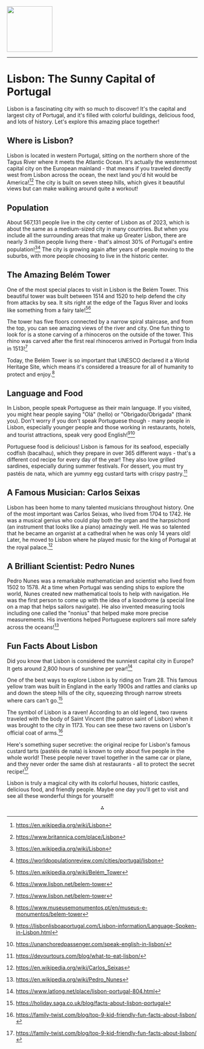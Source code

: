 <img src="https://r2cdn.perplexity.ai/pplx-full-logo-primary-dark%402x.png" class="logo" width="120"/>

---

# Lisbon: The Sunny Capital of Portugal

Lisbon is a fascinating city with so much to discover! It's the capital and largest city of Portugal, and it's filled with colorful buildings, delicious food, and lots of history. Let's explore this amazing place together!

## Where is Lisbon?

Lisbon is located in western Portugal, sitting on the northern shore of the Tagus River where it meets the Atlantic Ocean. It's actually the westernmost capital city on the European mainland - that means if you traveled directly west from Lisbon across the ocean, the next land you'd hit would be America![^1][^9] The city is built on seven steep hills, which gives it beautiful views but can make walking around quite a workout!

## Population

About 567,131 people live in the city center of Lisbon as of 2023, which is about the same as a medium-sized city in many countries. But when you include all the surrounding areas that make up Greater Lisbon, there are nearly 3 million people living there - that's almost 30% of Portugal's entire population![^1][^10] The city is growing again after years of people moving to the suburbs, with more people choosing to live in the historic center.

## The Amazing Belém Tower

One of the most special places to visit in Lisbon is the Belém Tower. This beautiful tower was built between 1514 and 1520 to help defend the city from attacks by sea. It sits right at the edge of the Tagus River and looks like something from a fairy tale![^4][^12]

The tower has five floors connected by a narrow spiral staircase, and from the top, you can see amazing views of the river and city. One fun thing to look for is a stone carving of a rhinoceros on the outside of the tower. This rhino was carved after the first real rhinoceros arrived in Portugal from India in 1513![^12]

Today, the Belém Tower is so important that UNESCO declared it a World Heritage Site, which means it's considered a treasure for all of humanity to protect and enjoy.[^16]

## Language and Food

In Lisbon, people speak Portuguese as their main language. If you visited, you might hear people saying "Olá" (hello) or "Obrigado/Obrigada" (thank you). Don't worry if you don't speak Portuguese though - many people in Lisbon, especially younger people and those working in restaurants, hotels, and tourist attractions, speak very good English![^3][^15]

Portuguese food is delicious! Lisbon is famous for its seafood, especially codfish (bacalhau), which they prepare in over 365 different ways - that's a different cod recipe for every day of the year! They also love grilled sardines, especially during summer festivals. For dessert, you must try pastéis de nata, which are yummy egg custard tarts with crispy pastry.[^6]

## A Famous Musician: Carlos Seixas

Lisbon has been home to many talented musicians throughout history. One of the most important was Carlos Seixas, who lived from 1704 to 1742. He was a musical genius who could play both the organ and the harpsichord (an instrument that looks like a piano) amazingly well. He was so talented that he became an organist at a cathedral when he was only 14 years old! Later, he moved to Lisbon where he played music for the king of Portugal at the royal palace.[^7]

## A Brilliant Scientist: Pedro Nunes

Pedro Nunes was a remarkable mathematician and scientist who lived from 1502 to 1578. At a time when Portugal was sending ships to explore the world, Nunes created new mathematical tools to help with navigation. He was the first person to come up with the idea of a loxodrome (a special line on a map that helps sailors navigate). He also invented measuring tools including one called the "nonius" that helped make more precise measurements. His inventions helped Portuguese explorers sail more safely across the oceans![^8]

## Fun Facts About Lisbon

Did you know that Lisbon is considered the sunniest capital city in Europe? It gets around 2,800 hours of sunshine per year![^14]

One of the best ways to explore Lisbon is by riding on Tram 28. This famous yellow tram was built in England in the early 1900s and rattles and clanks up and down the steep hills of the city, squeezing through narrow streets where cars can't go.[^5]

The symbol of Lisbon is a raven! According to an old legend, two ravens traveled with the body of Saint Vincent (the patron saint of Lisbon) when it was brought to the city in 1173. You can see these two ravens on Lisbon's official coat of arms.[^13]

Here's something super secretive: the original recipe for Lisbon's famous custard tarts (pastéis de nata) is known to only about five people in the whole world! These people never travel together in the same car or plane, and they never order the same dish at restaurants - all to protect the secret recipe![^13]

Lisbon is truly a magical city with its colorful houses, historic castles, delicious food, and friendly people. Maybe one day you'll get to visit and see all these wonderful things for yourself!

<div style="text-align: center">⁂</div>

[^1]: https://en.wikipedia.org/wiki/Lisbon

[^2]: https://www.birmingham.ac.uk/generic/upweb/partner-countries/portugal

[^3]: https://lisbonlisboaportugal.com/Lisbon-information/Language-Spoken-in-Lisbon.html

[^4]: https://en.wikipedia.org/wiki/Belém_Tower

[^5]: https://holiday.saga.co.uk/blog/facts-about-lisbon-portugal

[^6]: https://devourtours.com/blog/what-to-eat-lisbon/

[^7]: https://en.wikipedia.org/wiki/Carlos_Seixas

[^8]: https://en.wikipedia.org/wiki/Pedro_Nunes

[^9]: https://www.britannica.com/place/Lisbon

[^10]: https://worldpopulationreview.com/cities/portugal/lisbon

[^11]: https://cesalanguages.com/learn-portuguese-in-portugal/learn-portuguese-in-lisbon/language-courses/

[^12]: https://www.lisbon.net/belem-tower

[^13]: https://family-twist.com/blog/top-9-kid-friendly-fun-facts-about-lisbon/

[^14]: https://www.latlong.net/place/lisbon-portugal-804.html

[^15]: https://unanchoredpassenger.com/speak-english-in-lisbon/

[^16]: https://www.museusemonumentos.pt/en/museus-e-monumentos/belem-tower

[^17]: https://en.wikipedia.org/wiki/Lisbon_Region

[^18]: https://www.tripadvisor.ie/Tourism-g189158-Lisbon_Lisbon_District_Central_Portugal-Vacations.html

[^19]: https://www.pinterest.com/pin/where-is-lisbon-located-in-the-map-lisbon-is-located-on-the-atlantic-coast-in-western-region-of-portugal--731553533227785061/

[^20]: https://www.visitportugal.com/en/destinos/lisboa-regiao

[^21]: https://en.wikipedia.org/wiki/Lisbon_metropolitan_area

[^22]: https://www.lisbon.net/general-information

[^23]: https://www.statista.com/statistics/1455927/number-of-resident-population-lisbon/

[^24]: https://en.wikipedia.org/wiki/Portuguese_language

[^25]: https://www.mapsofworld.com/where-is/lisbon.html

[^26]: https://www.macrotrends.net/cities/22167/lisbon/population

[^27]: https://en.wikipedia.org/wiki/Languages_of_Portugal

[^28]: https://portugalonline.com/portugal/portugal-cities-towns/lisbon

[^29]: https://www.visitlisboa.com/en/places/torre-de-belem

[^30]: https://www.tripadvisor.ie/Attraction_Review-g189158-d524074-Reviews-Torre_de_Belem-Lisbon_Lisbon_District_Central_Portugal.html

[^31]: https://www.belemtowertickets.com/inside/

[^32]: https://gocartours.com/blog/what-to-eat-in-lisbon/

[^33]: https://codaxmusic.com/artists/carlos-seixas/

[^34]: https://mathshistory.st-andrews.ac.uk/Strick/nunes.pdf

[^35]: https://www.belemtowertickets.com/history/

[^36]: https://www.rossioapartments.com/EN/curiosities-about-lisbon-that-you-probably-dont-know.html

[^37]: https://www.eatingeurope.com/blog/lisbon-street-food/

[^38]: https://www.prestomusic.com/classical/composers/1838--seixas

[^39]: https://www.britannica.com/biography/Pedro-Nunes

[^40]: https://smarthistory.org/tower-belem/

